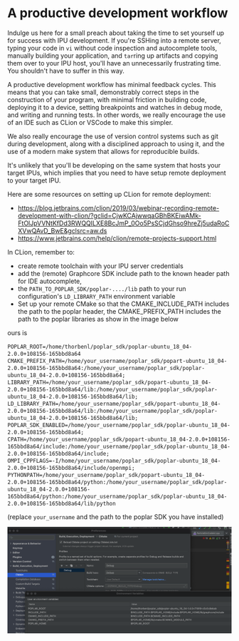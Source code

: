 # A productive development workflow
Indulge us here for a small preach about taking the time to set yourself up for success with
IPU development. If you're SSHing into a remote server, typing your code in `vi` without code
inspection and autocomplete tools, manually building your application, and `tar`ring up artifacts
and copying them over to your IPU host, you'll have an unnecessarily frustrating time. You shouldn't
have to suffer in this way.

A productive development workflow has minimal feedback cycles. This means that you can take small,
demonstrably correct steps in the construction of your program, with minimal friction in building
code, deploying it to a device, setting breakpoints and watches in debug mode, and writing and running
tests. In other words, we really encourage the use of an IDE such as CLion or VSCode to make this simpler. 

We also really encourage the use of version control systems such as git during development, along
with a disciplined approach to using it, and the use of a modern make system that allows for
reproducible builds.

It's unlikely that you'll be developing on the same system that hosts your target
IPUs, which implies that you need to have setup remote deployment to your target IPU.

Here are some resources on setting up CLion for remote deployment:
* https://blog.jetbrains.com/clion/2019/03/webinar-recording-remote-development-with-clion/?gclid=CjwKCAjwwqaGBhBKEiwAMk-FtOlJpVVNtKfDd3RWQQILXE8BcJmP_0Oo5PsSCjdGhso9hreZj5udaRoCXVwQAvD_BwE&gclsrc=aw.ds
* https://www.jetbrains.com/help/clion/remote-projects-support.html

In CLion, remember to:
* create remote toolchain with your IPU server credentials 
* add the (remote) Graphcore SDK include path to the known header path for 
IDE autocomplete,
* the `PATH_TO_POPLAR_SDK/poplar-..../lib` path to your run configuration's
`LD_LIBRARY_PATH` environment variable
* Set up your remote CMake so that the CMAKE_INCLUDE_PATH includes the path to the poplar header,
 the CMAKE_PREFIX_PATH includes the path to the poplar libraries as show in the image below


ours is

```
POPLAR_ROOT=/home/thorbenl/poplar_sdk/poplar-ubuntu_18_04-2.0.0+108156-165bbd8a64
CMAKE_PREFIX_PATH=/home/your_username/poplar_sdk/popart-ubuntu_18_04-2.0.0+108156-165bbd8a64:/home/your_username/poplar_sdk/poplar-ubuntu_18_04-2.0.0+108156-165bbd8a64;
LIBRARY_PATH=/home/your_username/poplar_sdk/popart-ubuntu_18_04-2.0.0+108156-165bbd8a64/lib:/home/your_username/poplar_sdk/poplar-ubuntu_18_04-2.0.0+108156-165bbd8a64/lib;
LD_LIBRARY_PATH=/home/your_username/poplar_sdk/popart-ubuntu_18_04-2.0.0+108156-165bbd8a64/lib:/home/your_username/poplar_sdk/poplar-ubuntu_18_04-2.0.0+108156-165bbd8a64/lib;
POPLAR_SDK_ENABLED=/home/your_username/poplar_sdk/poplar-ubuntu_18_04-2.0.0+108156-165bbd8a64;
CPATH=/home/your_username/poplar_sdk/popart-ubuntu_18_04-2.0.0+108156-165bbd8a64/include:/home/your_username/poplar_sdk/poplar-ubuntu_18_04-2.0.0+108156-165bbd8a64/include;
OMPI_CPPFLAGS=-I/home/your_username/poplar_sdk/poplar-ubuntu_18_04-2.0.0+108156-165bbd8a64/include/openmpi;
PYTHONPATH=/home/your_username/poplar_sdk/popart-ubuntu_18_04-2.0.0+108156-165bbd8a64/python:/home/your_username/poplar_sdk/poplar-ubuntu_18_04-2.0.0+108156-165bbd8a64/python:/home/your_username/poplar_sdk/poplar-ubuntu_18_04-2.0.0+108156-165bbd8a64/lib/python
```

(replace `your_username` and the path to the poplar SDK you have installed)


![An example of setting up remote cmake paths][remote-cmake-paths]

[remote-cmake-paths]: ./remote-cmake-paths.png "Setting up remote cmake paths in CLion"



